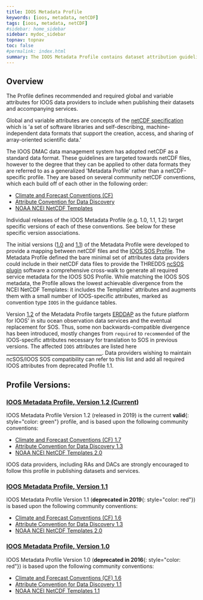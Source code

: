 ```yaml
---
title: IOOS Metadata Profile
keywords: [ioos, metadata, netCDF]
tags: [ioos, metadata, netCDF]
#sidebar: home_sidebar
sidebar: mydoc_sidebar
topnav: topnav
toc: false
#permalink: index.html
summary: The IOOS Metadata Profile contains dataset attribution guidelines and examples to help the US IOOS community publish datasets in netCDF and other related data formats in an interoperable manner.  The goal of the metadata profile is to allow users of IOOS' data services, such as ERDDAP, THREDDS, OPeNDAP, and SOS, seamless access and use across individual IOOS data providers' services.
---
```


## **Overview**

The Profile defines recommended and required global and variable attributes for IOOS data providers to include when publishing their datasets and accompanying services.

Global and variable attributes are concepts of the [netCDF specification](https://www.unidata.ucar.edu/software/netcdf/docs/) which is 'a set of software libraries and self-describing, machine-independent data formats that support the creation, access, and sharing of array-oriented scientific data.'  

The IOOS DMAC data management system has adopted netCDF as a standard data format.  These guidelines are targeted towards netCDF files, however to the degree that they can be applied to other data formats they are referred to as a generalized 'Metadata Profile' rather than a netCDF-specific profile.  They are based on several community netCDF conventions, which each build off of each other in the following order:

- [Climate and Forecast Conventions (CF)](http://cfconventions.org/)
- [Attribute Convention for Data Discovery](http://wiki.esipfed.org/index.php?title=Attribute_Convention_for_Data_Discovery)
- [NOAA NCEI NetCDF Templates](https://www.nodc.noaa.gov/data/formats/netcdf)

Individual releases of the IOOS Metadata Profile (e.g. 1.0, 1.1, 1.2) target specific versions of each of these conventions.  See below for these specific version associations.

The initial versions ([1.0](./ioos-metadata-profile-v1-0.html) and [1.1](./ioos-metadata-profile-v1-1.html)) of the Metadata Profile were developed to provide a mapping between netCDF files and the [IOOS SOS Profile](https://ioos.github.io/sos-guidelines/).  The Metadata Profile defined the bare minimal set of attributes data providers could include in their netCDF data files to provide the THREDDS [ncSOS plugin](https://github.com/asascience-open/ncSOS) software a comprehensive cross-walk to generate all required service metadata for the IOOS SOS Profile.  While matching the IOOS SOS metadata, the Profile allows the lowest achievable divergence from the NCEI NetCDF Templates: it includes the Templates' attributes and augments them with a small number of IOOS-specific attributes, marked as convention type `IOOS` in the guidance tables.

Version [1.2](./ioos-metadata-description-v1-2.html) of the Metadata Profile targets [ERDDAP](https://coastwatch.pfeg.noaa.gov/erddap/index.html) as the future platform for IOOS' in situ ocean observation data services and the eventual replacement for SOS.  Thus, some non backwards-compatible divergence has been introduced, mostly changes from `required` to `recommended` of the IOOS-specific attributes necessary for translation to SOS in previous versions.  The affected `IOOS` attributes are listed here **______________________________________**.  Data providers wishing to maintain ncSOS/IOOS SOS compatibility can refer to this list and add all required IOOS attributes from deprecated Profile 1.1.


## Profile Versions:

### [**IOOS Metadata Profile, Version 1.2** (Current)](./ioos-metadata-profile-v1-2.html)

IOOS Metadata Profile Version 1.2 (released in 2019) is the current **valid**{: style="color: green"} profile, and is based upon the following community conventions:

- [Climate and Forecast Conventions (CF) 1.7](http://cfconventions.org/Data/cf-conventions/cf-conventions-1.7/cf-conventions.html)
- [Attribute Convention for Data Discovery 1.3](http://wiki.esipfed.org/index.php/Attribute_Convention_for_Data_Discovery_1-3)
- [NOAA NCEI NetCDF Templates 2.0](https://www.nodc.noaa.gov/data/formats/netcdf/v2.0/)

IOOS data providers, including RAs and DACs are strongly encouraged to follow this profile in publishing datasets and services.

### [**IOOS Metadata Profile, Version 1.1**](./ioos-metadata-profile-v1-1.html)

IOOS Metadata Profile Version 1.1 (**deprecated in 2019**{: style="color: red"}) is based upon the following community conventions:

- [Climate and Forecast Conventions (CF) 1.6](http://cfconventions.org/cf-conventions/v1.6.0/cf-conventions.html)
- [Attribute Convention for Data Discovery 1.3](http://wiki.esipfed.org/index.php/Attribute_Convention_for_Data_Discovery_1-3)
- [NOAA NCEI NetCDF Templates 2.0](https://www.nodc.noaa.gov/data/formats/netcdf/v2.0/)

### [**IOOS Metadata Profile, Version 1.0**](./ioos-metadata-profile-v1-0.html)

IOOS Metadata Profile Version 1.0 (**deprecated in 2016**{: style="color: red"}) is based upon the following community conventions:

- [Climate and Forecast Conventions (CF) 1.6](http://cfconventions.org/cf-conventions/v1.6.0/cf-conventions.html)
- [Attribute Convention for Data Discovery 1.1](http://wiki.esipfed.org/index.php/Attribute_Convention_for_Data_Discovery_1-1)
- [NOAA NCEI NetCDF Templates 1.1](https://www.nodc.noaa.gov/data/formats/netcdf/v1.1/)

